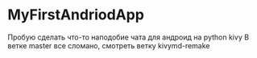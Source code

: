 # MyFirstAndriodApp
Пробую сделать что-то наподобие чата для андроид на python kivy
В ветке master все сломано, смотреть ветку kivymd-remake
